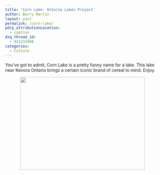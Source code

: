 ```yaml
---
title: 'Corn Lake: Ontario Lakes Project'
author: Barry Martin
layout: post
permalink: /corn-lake/
pdrp_attributionLocation:
  - caption
dsq_thread_id:
  - 921233498
categories:
  - Culture
---
```

<p style="text-align: left;">
  You&#8217;ve got to admit, Corn Lake is a pretty funny name for a lake. This lake near Kenora Ontario brings a certain iconic brand of cereal to mind. Enjoy.
</p>

<p style="text-align: center;">
  <a href="http://hypenotic.com/meaning-fulmarketing/10096/corn-lake/attachment/cornlake" rel="attachment wp-att-10097"><img class="aligncenter  wp-image-10097" title="Corn Lake" src="http://hypenotic.com/wordpress/wp-content/uploads/2012/11/CornLake-580x432.png" alt="" width="406" height="302" /></a>
</p>